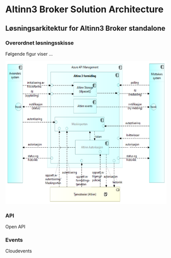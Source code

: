 # Altinn3 Broker Solution Architecture

## Løsningsarkitektur for Altinn3 Broker standalone

### Overordnet løsningsskisse

Følgende figur viser …

<img src="./media/image1.png" style="width:6.3in;height:4.66389in"
alt="Et bilde som inneholder tekst, diagram, nummer, Font Automatisk generert beskrivelse" />

### API

Open API

### Events

Cloudevents
